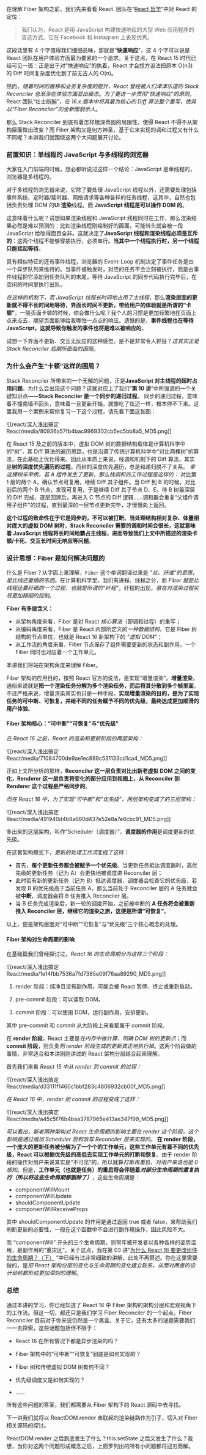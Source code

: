 在理解 Fiber 架构之前，我们先来看看 React  团队在“[React 哲学](https://zh-hans.reactjs.org/docs/thinking-in-react.html#gatsby-focus-wrapper)”中对 React 的定位：

> 我们认为，React 是用 JavaScript 构建快速响应的大型 Web 应用程序的首选方式。它在 Facebook 和 Instagram 上表现优秀。

这段话里有 4 个字值得我们细细品味，那就是“**快速响应**”，这 4 个字可以说是 React 团队在用户体验方面最为要紧的一个追求。关于这点，在 React 15 时代已经可见一斑：正是出于对“快速响应”的执着，React 才会想方设法把原本 O(n3) 的 Diff 时间复杂度优化到了前无古人的 O(n)。

然而，*随着时间的推移和业务复杂度的提升，React 曾经被人们津津乐道的 Stack Reconciler 也渐渐在体验方面显出疲态*。*为了更进一步贯彻“快速响应”的原则*，React 团队“壮士断腕”，*在 16.x 版本中将其最为核心的 Diff 算法整个重写，使其以“Fiber Reconciler”的全新面貌示人*。

那么 Stack Reconciler 到底有着怎样根深蒂固的局限性，使得 React 不得不从架构层面做出改变？而 Fiber 架构又是何方神圣，基于它来实现的调和过程又有什么不同呢？本讲我们就围绕这两个大问题展开讨论。

### 前置知识：单线程的 JavaScript 与多线程的浏览器

大家在入门前端的时候，想必都听说过这样一个结论：JavaScript 是单线程的，浏览器是多线程的。

对于多线程的浏览器来说，它除了要处理 JavaScript 线程以外，还需要处理包括事件系统、定时器/延时器、网络请求等各种各样的任务线程，这其中，自然也包括负责处理 DOM 的**UI 渲染**线程。而 **JavaScript 线程是可以操作 DOM 的**。

这意味着什么呢？试想如果渲染线程和 JavaScript 线程同时在工作，那么渲染结果必然是难以预测的：比如渲染线程刚绘制好的画面，可能转头就会被一段 JavaScript 给改得面目全非。这就决定了**JavaScript 线程和渲染线程必须是互斥的**：这两个线程不能够穿插执行，必须串行。**当其中一个线程执行时，另一个线程只能挂起等待**。

具有相似特征的还有事件线程，浏览器的 Event-Loop 机制决定了事件任务是由一个异步队列来维持的。当事件被触发时，对应的任务不会立刻被执行，而是由事件线程把它添加到任务队列的末尾，等待 JavaScript 的同步代码执行完毕后，在空闲的时间里执行出队。

*在这样的机制下，若 JavaScript 线程长时间地占用了主线程*，那么**渲染层面的更新就不得不长时间地等待，界面长时间不更新，带给用户的体验就是所谓的“卡顿”**。一般页面卡顿的时候，你会做什么呢？我个人的习惯是更加频繁地在页面上点来点去，期望页面能够给我哪怕一点点的响应。遗憾的是，**事件线程也在等待 JavaScript，这就导致你触发的事件也将是难以被响应的**。

试想一下界面不更新、交互无反应的这种感觉，是不是非常令人抓狂？*这其实正是 Stack Reconciler 后期所面临的困局*。

### 为什么会产生“卡顿”这样的困局？

Stack Reconciler 所带来的一个无解的问题，正是**JavaScript 对主线程的超时占用问题**。为什么会出现这个问题？这就对应上了我们“**第 10 讲**”中所强调的一个关键知识点——**Stack Reconciler 是一个同步的递归过程**。
同步的递归过程，意味着不撞南墙不回头，意味着一旦更新开始，就像吃了炫迈一样，根本停不下来。这里我用一个案例来帮你复习一下这个过程，请先看下面这张图：

![[react/深入浅出搞定 React/media/80936a57fb4bac9969302cb5ec5bb8a5_MD5.png]]

在 React 15 及之前的版本中，虚拟 DOM 树的数据结构载体是计算机科学中的“树”，其 Diff 算法的遍历思路，也是沿袭了传统计算机科学中“对比两棵树”的算法，在此基础上优化得来。因此从本质上来说，栈调和机制下的 Diff 算法，其实是**树的深度优先遍历的过程**。而树的深度优先遍历，总是和递归脱不了关系。
*拿这棵树来举例，若 A 组件发生了更新，那么栈调和的工作过程是这样的：* 对比第 1 层的两个 A，确认节点可复用，继续 Diff 其子组件。当 Diff 到 B 的时候，对比前后的两个 B 节点，发现可复用，于是继续 Diff 其子节点 D、E。待 B 树最深层的 Diff 完成、逐层回溯后，再进入 C 节点的 Diff 逻辑......调和器会重复“父组件调用子组件”的过程，直到最深的一层节点更新完毕，才慢慢向上返回。

**这个过程的致命性在于它是同步的，不可以被打断**。**当处理结构相对复杂、体量相对庞大的虚拟 DOM 树时**，**Stack Reconciler 需要的调和时间会很长，这就意味着 JavaScript 线程将长时间地霸占主线程，进而导致我们上文中所描述的渲染卡顿/卡死、交互长时间无响应等问题**。

### 设计思想：Fiber 是如何解决问题的

什么是 Fiber？从字面上来理解，`Fiber` 这个单词翻译过来是 *“丝、纤维”的意思*，*是比线还要细的东西*。在计算机科学里，我们有进程、线程之分，而 *Fiber 就是比线程还要纤细的一个过程，也就是所谓的“纤程”*。纤程的出现，*意在对渲染过程实现更加精细的控制*。

**Fiber 有多层含义：**
- 从架构角度来看，Fiber 是对 React *核心算法*（即调和过程）的重写；
- 从编码角度来看，Fiber 是 React 内部所定义的*一种数据结构*，它是 Fiber 树结构的节点单位，也就是 React 16 新架构下的 *“虚拟 DOM”*；
- 从工作流的角度来看，Fiber 节点保存了组件需要更新的状态和副作用，一个 Fiber 同时也对应着一个工作单元。

本讲我们将站在架构角度来理解 Fiber。

Fiber 架构的应用目的，按照 React 官方的说法，是实现“增量渲染”。**增量渲染**，通俗来说就是**把一个渲染任务分解为多个渲染任务，而后将其分散到多个帧里面**。不过严格来说，增量渲染其实也只是一种手段，**实现增量渲染的目的，是为了实现任务的可中断、可恢复，并给不同的任务赋予不同的优先级，最终达成更加顺滑的用户体验**。

#### Fiber 架构核心：“可中断”“可恢复”与“优先级”

*在 React 16 之前，React 的渲染和更新阶段的两层架构：*

![[react/深入浅出搞定 React/media/71084700de9ae1ec889c531133cd1ca4_MD5.png]]

正如上文所分析的那样，**Reconciler 这一层负责对比出新老虚拟 DOM 之间的变化，Renderer 这一层负责将变化的部分应用到视图上，从 Reconciler 到 Renderer 这个过程是严格同步的**。

*而在 React 16 中，为了实现“可中断”和“优先级”，两层架构变成了的三层架构：*

![[react/深入浅出搞定 React/media/491940d4b8a680d437e52e8a7e6cbc91_MD5.png]]

多出来的这层架构，叫作“Scheduler（调度器）”，**调度器的作用**是调度更新的优先级。

在这套架构模式下，*更新的处理工作流*变成了这样：
- 首先，**每个更新任务都会被赋予一个优先级**。当更新任务抵达调度器时，高优先级的更新任务（记为 A）会更快地被调度进 Reconciler 层；
- 此时若有新的更新任务（记为 B）抵达调度器，调度器会检查它的优先级，若发现 B 的优先级高于当前任务 A，那么当前处于 Reconciler 层的 A 任务就会被**中断**，调度器会将 B 任务推入 Reconciler 层。
- 当 B 任务完成渲染后，新一轮的调度开始，之前被中断的 **A 任务将会被重新推入 Reconciler 层，继续它的渲染之旅，这便是所谓“可恢复”**。

以上，便是架构层面对“可中断”“可恢复”与“优先级”三个核心概念的处理。

#### Fiber 架构对生命周期的影响

在基础篇我们曾经探讨过，*React 16 的生命周期分为这样三个阶段：*

![[react/深入浅出搞定 React/media/1e14fbb7536a7fd7385e09f76aa89290_MD5.png]]

1. render 阶段：纯净且没有副作用，可能会被 React 暂停、终止或重新启动。

2. pre-commit 阶段：可以读取 DOM。

3. commit 阶段：可以使用 DOM，运行副作用，安排更新。

其中 pre-commit 和 commit 从大阶段上来看都属于 commit 阶段。

在 **render 阶段**，React 主要是*在内存中做计算，明确 DOM 树的更新点*；而 **commit 阶段**，则负责*把 render 阶段生成的更新真正地执行掉*。这两个阶段做的事情，非常适合和本讲刚刚讲过的 React 架构分层结合起来理解。

首先我们来看 *React 15 中从 render 到 commit 的过程：*

![[react/深入浅出搞定 React/media/d33111f1460c1bbf283c4806932cb00f_MD5.png]]

*在 React 16 中，render 到 commit 的过程变成了这样：*

![[react/深入浅出搞定 React/media/a45c5f76b4baa3787965e413ae347f99_MD5.png]]


*可以看出，新老两种架构对 React 生命周期的影响主要在 render 这个阶段，这个影响是通过增加 Scheduler 层和改写 Reconciler 层来实现的。*
**在 render 阶段，一个庞大的更新任务被分解为了一个个的工作单元，这些工作单元有着不同的优先级，React 可以根据优先级的高低去实现工作单元的打断和恢复**。由于 render 阶段的操作对用户来说其实是“不可见”的，所以就算*打断再重启，对用户来说也是 0 感知*。但是，**工作单元（也就是任务）的重启将会伴随着*对部分生命周期的重复执行（所以将这些生命周期都删除了）***，这些生命周期是：

* componentWillMount
* componentWillUpdate
* shouldComponentUpdate
* componentWillReceiveProps

其中 shouldComponentUpdate 的作用是通过返回 true 或者 false，来帮助我们判断更新的必要性，一般在这个函数中不会进行副作用操作，因此风险不大。

而 “componentWill” 开头的三个生命周期，则常年被开发者以各种各样的姿势滥用，是副作用的“重灾区”。关于这点，我在第 03 讲“[为什么 React 16 要更改组件的生命周期？（下）](https://kaiwu.lagou.com/course/courseInfo.htm?courseId=510#/detail/pc?id=4852) ”中已经有过非常细致的讲解，此处不再赘述。你在这里需要做的，是*把 React 架构分层的变化与生命周期的变化建立联系，从而对两者的设计动机都形成更加深刻的理解*。

### 总结

通过本讲的学习，你已经知道了 React 16 中 Fiber 架构的架构分层和宏观视角下的工作流。但这一切，都还只是我们学习 Fiber Reconciler 的一个起点。Fiber Reconciler 目前对于你来说仍然是一个黑盒，关于它，还有太多的谜题需要我们一一去探索，这些谜题包括但不限于：

* React 16 在所有情况下都是异步渲染的吗？

* Fiber 架构中的“可中断”“可恢复”到底是如何实现的？

* Fiber 树和传统虚拟 DOM 树有何不同？

* 优先级调度又是如何实现的？

* ......

所有这些问题的答案，我们都需要从 Fiber 架构下的 React 源码中去寻找。

下一讲我们就将以 ReactDOM.render 串联起的渲染链路作为引子，切入对 Fiber 相关源码的探讨。

ReactDOM.render 之后到底发生了什么？this.setState 之后又发生了什么？我想，当你对这两个问题形成概念之后，上面罗列出的所有小问题都将迎刃而解。
